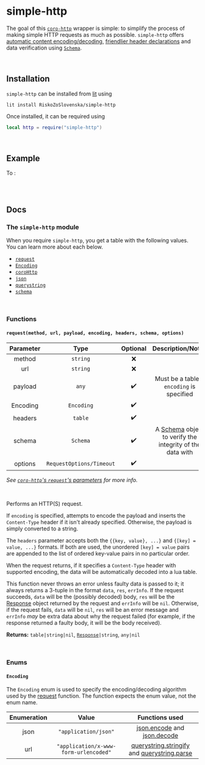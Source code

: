 # simple-http

The goal of this [`coro-http`](https://bilal2453.github.io/coro-docs/docs/coro-http.html) wrapper is simple: to simplify the process of making simple HTTP requests as much as possible. `simple-http` offers [automatic content encoding/decoding](#encoding), [friendlier header declarations](#requestmethod-url-payload-encoding-headers-schema-options) and data verification using [`Schema`](https://github.com/super-agent/schema).

<br>

## Installation

`simple-http` can be installed from [lit](https://luvit.io/lit.html) using
```
lit install RiskoZoSlovenska/simple-http
```

Once installed, it can be required using
```lua
local http = require("simple-http")
```

<br>

## Example

To :
```lua

```

<br>

## Docs

### The `simple-http` module

When you require `simple-http`, you get a table with the following values. You can learn more about each below.

* [`request`](#requestmethod-url-payload-encoding-headers-schema-options)
* [`Encoding`](#encoding)
* [`coroHttp`](https://bilal2453.github.io/coro-docs/docs/coro-http.html)
* [`json`](https://luvit.io/api/json.html)
* [`querystring`](https://luvit.io/api/querystring.html)
* [`schema`](https://github.com/super-agent/schema)

<br>

### Functions

#### `request(method, url, payload, encoding, headers, schema, options)`

|Parameter|Type                    |Optional|Description/Notes|
|:-------:|:----------------------:|:------:|:---:|
|method   |`string`                |❌||
|url      |`string`                |❌||
|payload  |`any`                   |✔️|Must be a table if `encoding` is specified|
|Encoding |`Encoding`              |✔️||
|headers  |`table`                 |✔️||
|schema   |`Schema`                |✔️|A [Schema](https://github.com/super-agent/schema#built-in-types) object to verify the integrity of the data with|
|options  |`RequestOptions/Timeout`|✔️||

*See [`coro-http`'s `request`'s parameters](https://bilal2453.github.io/coro-docs/docs/coro-http.html#request-parameters) for more info.*

<br>

Performs an HTTP(S) request.

If `encoding` is specified, attempts to encode the payload and inserts the `Content-Type` header if it isn't already specified. Otherwise, the payload is simply converted to a string.

The `headers` parameter accepts both the `{{key, value}, ...}` and `{[key] = value, ...}` formats. If both are used, the unordered `[key] = value` pairs are appended to the list of ordered key-value pairs in no particular order.

When the request returns, if it specifies a `Content-Type` header with supported encoding, the data will be automatically decoded into a lua table.

This function never throws an error unless faulty data is passed to it; it always returns a 3-tuple in the format `data`, `res`, `errInfo`. If the request succeeds, `data` will be the (possibly decoded) body, `res` will be the [Response](https://bilal2453.github.io/coro-docs/docs/coro-http.html#request-response) object returned by the request and `errInfo` will be `nil`. Otherwise, if the request fails, `data` will be `nil`, `res` will be an error message and `errInfo` *may* be extra data about why the request failed (for example, if the response returned a faulty body, it will be the body received).


**Returns:** `table|string|nil`, [`Response`]((https://bilal2453.github.io/coro-docs/docs/coro-http.html#request-response))`|string`, `any|nil`

<br>

### Enums

#### `Encoding`

The `Encoding` enum is used to specify the encoding/decoding algorithm used by the [request](#requestmethod-url-payload-encoding-headers-schema-options) function. The function expects the enum value, not the enum name.

|Enumeration|Value                                |Functions used|
|:---------:|:-----------------------------------:|:------------:|
|json       |`"application/json"`                 |[json.encode](https://luvit.io/api/json.html#json_json_encode_value_state) and [json.decode](https://luvit.io/api/json.html#json_json_decode_str_pos_nullval)|
|url        |`"application/x-www-form-urlencoded"`|[querystring.stringify](https://luvit.io/api/querystring.html#querystring_querystring_stringify_obj_sep_eq_options) and [querystring.parse](https://luvit.io/api/querystring.html#querystring_querystring_parse_str_sep_eq_options)|